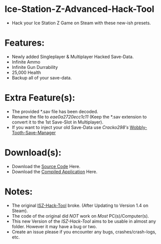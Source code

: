 # Ice-Station-Z-Advanced-Hack-Tool
- Hack your Ice Station Z Game on Steam with these new-ish presets.

# Features:
- Newly added Singleplayer & Multiplayer Hacked Save-Data.
- Infinite Ammo
- Infinite Gun Durrability
- 25,000 Health
- Backup all of your save-data.

# Extra Feature(s):
- The provided *.sav file has been decoded.
- Rename the file to *eae0a2720ecc1c11* (Keep the *.sav extension to convert it to the 1st Save-Slot in Multiplayer).
- If you want to inject your old Save-Data use *Cracko298's* [Wobbly-Tooth-Save-Manager](https://github.com/ISZ-Hacker-Group/Wobbly-Tooth-Save-Manager)

# Download(s):
- Download the [Source Code](https://github.com/ISZ-Hacker-Group/Ice-Station-Z-Advanced-Hack-Tool/releases/download/v1.3-release-1/ISZ-Advanced-Hack-Tool-SOURCE.zip) Here.
- Download the [Compiled Application](https://github.com/ISZ-Hacker-Group/Ice-Station-Z-Advanced-Hack-Tool/releases/download/v1.3-release-1/ISZ-Advanced-Hack-Tool-COMPILED.zip) Here.



# Notes:
- The original [ISZ-Hack-Tool](https://github.com/ISZ-Hacker-Group/Ice-Station-Z-Hack-Tool) broke. (After Updating to Version 1.4 on Steam).
- The code of the original did *NOT* work on *Most* PC(s)/Computer(s).
- This new Version of the *ISZ-Hack-Tool* aims to be usable in almost any folder. However it may have a bug or two.
- Create an issue please if you encounter any bugs, crashes/crash-logs, etc.
